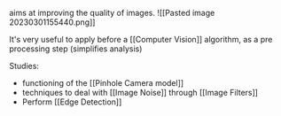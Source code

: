 aims at improving the quality of images.
![[Pasted image 20230301155440.png]]

It's very useful to apply before a [[Computer Vision]] algorithm, as a pre processing step (simplifies analysis)

Studies:
- functioning of the [[Pinhole Camera model]]
- techniques to deal with [[Image Noise]] through [[Image Filters]]
- Perform [[Edge Detection]]
